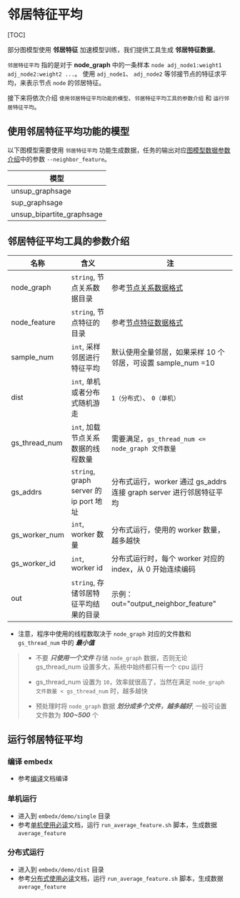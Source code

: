 # 邻居特征平均

[TOC]

部分图模型使用 **邻居特征** 加速模型训练，我们提供工具生成 **邻居特征数据**。

`邻居特征平均` 指的是对于 **node_graph** 中的一条样本 `node adj_node1:weight1 adj_node2:weight2 ...`。
使用 `adj_node1`、 `adj_node2` 等邻接节点的特征求平均，来表示节点 `node` 的邻居特征。

接下来将依次介绍 `使用邻居特征平均功能的模型`、`邻居特征平均工具的参数介绍` 和 `运行邻居特征平均`。

## 使用邻居特征平均功能的模型

以下图模型需要使用 `邻居特征平均` 功能生成数据，任务的输出对应[图模型数据参数介绍](param.md#图模型数据参数介绍)中的参数 `--neighbor_feature`。

| 模型                      |
| ------------------------- |
| unsup_graphsage           |
| sup_graphsage             |
| unsup_bipartite_graphsage |

## 邻居特征平均工具的参数介绍

| 名称          | 含义                                   | 注                                                                  |
| ------------- | -------------------------------------- | ------------------------------------------------------------------- |
| node_graph    | `string`, 节点关系数据目录             | 参考[节点关系数据格式](data_format.md#节点关系数据格式)             |
| node_feature  | `string`, 节点特征的目录               | 参考[节点特征数据格式](data_format.md#节点特征数据格式)             |
| sample_num    | `int`,  采样邻居进行特征平均           | 默认使用全量邻居，如果采样 10 个邻居，可设置 sample_num =10         |
| dist          | `int`, 单机或者分布式随机游走          | `1（分布式）`、 `0（单机）`                                         |
| gs_thread_num | `int`, 加载节点关系数据的线程数量      | 需要满足，`gs_thread_num <= node_graph 文件数量`                    |
| gs_addrs      | `string`, graph server 的 ip port 地址 | 分布式运行，worker 通过 gs_addrs 连接 graph server 进行邻居特征平均 |
| gs_worker_num | `int`, worker 数量                     | 分布式运行，使用的 worker 数量，越多越快                            |
| gs_worker_id  | `int`, worker id                       | 分布式运行时，每个 worker 对应的 index，从 0 开始连续编码           |
| out           | `string`, 存储邻居特征平均结果的目录   | 示例：out="output_neighbor_feature"                                 |

- 注意，程序中使用的线程数取决于 `node_graph` 对应的文件数和 `gs_thread_num` 中的 ***最小值***

> - 不要 ***只使用一个文件*** 存储 `node_graph` 数据，否则无论 gs_thread_num 设置多大，系统中始终都只有一个 cpu 运行
>
> - gs_thread_num 设置为 `10`，效率就很高了，当然在满足 `node_graph 文件数量 < gs_thread_num` 时，越多越快
>
> - 预处理时将 `node_graph` 数据 ***划分成多个文件，越多越好***, 一般可设置文件数为 ***100~500*** 个

## 运行邻居特征平均

### 编译 embedx

- 参考[编译](compile.md)文档编译

### 单机运行

- 进入到 `embedx/demo/single` 目录
- 参考[单机使用必读](intro_to_using_single.md)文档，运行 `run_average_feature.sh` 脚本，生成数据 `average_feature`

### 分布式运行

- 进入到 `embedx/demo/dist` 目录
- 参考[分布式使用必读](intro_to_using_dist.md)文档，运行 `run_average_feature.sh` 脚本，生成数据 `average_feature`
